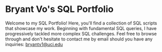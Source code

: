 # Bryant Vo's SQL Portfolio
Welcome to my SQL Portfolio! Here, you'll find a collection of SQL scripts that showcase my work. Beginning with fundamental SQL queries, I have progressively tackled more complex SQL challenges. Feel free to browse through and don't hesitate to contact me by email should you have any inquiries:
bryantv1@uci.edu
